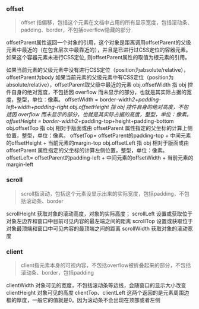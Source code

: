 ### offset
> offset 指偏移，包括这个元素在文档中占用的所有显示宽度，包括滚动条、padding、border，不包括overflow隐藏的部分

offsetParent属性返回一个对象的引用，这个对象是距离调用offsetParent的父级元素中最近的（在包含层次中最靠近的），并且是已进行过CSS定位的容器元素。 如果这个容器元素未进行CSS定位, 则offsetParent属性的取值为根元素的引用。

如果当前元素的父级元素中没有进行CSS定位（position为absolute/relative），offsetParent为body
如果当前元素的父级元素中有CSS定位（position为absolute/relative），offsetParent取父级中最近的元素
obj.offsetWidth 指 obj 控件自身的绝对宽度，不包括因 overflow 而未显示的部分，也就是其实际占据的宽度，整型，单位：像素。
offsetWidth = border-width*2+padding-left+width+padding-right
obj.offsetHeight 指 obj 控件自身的绝对高度，不包括因 overflow 而未显示的部分，也就是其实际占据的高度，整型，单位：像素。
offsetHeight = border-width*2+padding-top+height+padding-bottom
obj.offsetTop 指 obj 相对于版面或由 offsetParent 属性指定的父坐标的计算上侧位置，整型，单位：像素。
offsetTop= offsetParent的padding-top + 中间元素的offsetHeight + 当前元素的margin-top
obj.offsetLeft 指 obj 相对于版面或由 offsetParent 属性指定的父坐标的计算左侧位置，整型，单位：像素。
offsetLeft= offsetParent的padding-left + 中间元素的offsetWidth + 当前元素的margin-left

### scroll
> scroll指滚动，包括这个元素没显示出来的实际宽度，包括padding，不包括滚动条、border

scrollHeight 获取对象的滚动高度，对象的实际高度；
scrollLeft 设置或获取位于对象左边界和窗口中目前可见内容的最左端之间的距离
scrollTop 设置或获取位于对象最顶端和窗口中可见内容的最顶端之间的距离
scrollWidth 获取对象的滚动宽度

### client
> client指元素本身的可视内容，不包括overflow被折叠起来的部分，不包括滚动条、border，包括padding

clientWidth 对象可见的宽度，不包括滚动条等边线，会随窗口的显示大小改变
clientHeight 对象可见的高度
clientTop、clientLeft 这两个返回的是元素周围边框的厚度，一般它的值就是0。因为滚动条不会出现在顶部或者左侧